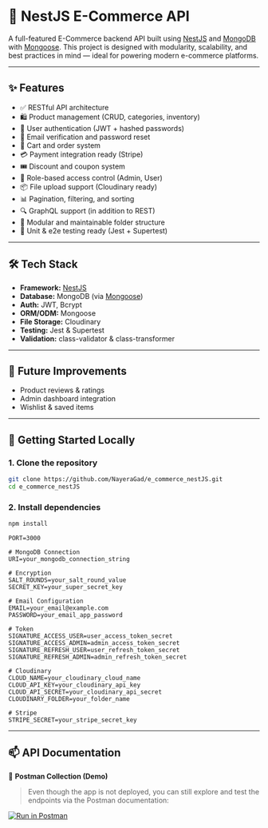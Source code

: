 # 🛒 NestJS E-Commerce API

A full-featured E-Commerce backend API built using [NestJS](https://nestjs.com/) and [MongoDB](https://www.mongodb.com/) with [Mongoose](https://mongoosejs.com/). This project is designed with modularity, scalability, and best practices in mind — ideal for powering modern e-commerce platforms.

---

## ✨ Features

- ✅ RESTful API architecture
- 🛍️ Product management (CRUD, categories, inventory)
- 👤 User authentication (JWT + hashed passwords)
- 📧 Email verification and password reset
- 🛒 Cart and order system
- 💳 Payment integration ready (Stripe)
- 🎟️ Discount and coupon system
- 🔐 Role-based access control (Admin, User)
- 📦 File upload support (Cloudinary ready)
- 📊 Pagination, filtering, and sorting
- 🔍 GraphQL support (in addition to REST)
- 📁 Modular and maintainable folder structure
- 🧪 Unit & e2e testing ready (Jest + Supertest)

---

## 🛠️ Tech Stack

- **Framework:** [NestJS](https://nestjs.com/)
- **Database:** MongoDB (via [Mongoose](https://mongoosejs.com/))
- **Auth:** JWT, Bcrypt
- **ORM/ODM:** Mongoose
- **File Storage:** Cloudinary
- **Testing:** Jest & Supertest
- **Validation:** class-validator & class-transformer

---

## 🚧 Future Improvements

- Product reviews & ratings
- Admin dashboard integration
- Wishlist & saved items

---

## 🚀 Getting Started Locally

### 1. Clone the repository

```bash
git clone https://github.com/NayeraGad/e_commerce_nestJS.git
cd e_commerce_nestJS
```

### 2. Install dependencies
```bash
npm install
```

```
PORT=3000

# MongoDB Connection
URI=your_mongodb_connection_string

# Encryption
SALT_ROUNDS=your_salt_round_value
SECRET_KEY=your_super_secret_key

# Email Configuration 
EMAIL=your_email@example.com
PASSWORD=your_email_app_password

# Token
SIGNATURE_ACCESS_USER=user_access_token_secret
SIGNATURE_ACCESS_ADMIN=admin_access_token_secret
SIGNATURE_REFRESH_USER=user_refresh_token_secret
SIGNATURE_REFRESH_ADMIN=admin_refresh_token_secret

# Cloudinary
CLOUD_NAME=your_cloudinary_cloud_name
CLOUD_API_KEY=your_cloudinary_api_key
CLOUD_API_SECRET=your_cloudinary_api_secret
CLOUDINARY_FOLDER=your_folder_name

# Stripe
STRIPE_SECRET=your_stripe_secret_key
```
---

## 📫 API Documentation
📘 **Postman Collection (Demo)**  
> Even though the app is not deployed, you can still explore and test the endpoints via the Postman documentation:

[![Run in Postman](https://run.pstmn.io/button.svg)](https://documenter.getpostman.com/view/36251048/2sB2cPjkcn)